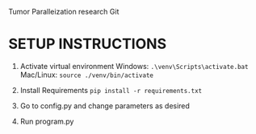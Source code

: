 Tumor Paralleization research Git

# SETUP INSTRUCTIONS
1. Activate virtual environment 
  Windows: `.\venv\Scripts\activate.bat`
  Mac/Linux: `source ./venv/bin/activate`
  
2. Install Requirements
`pip install -r requirements.txt`

3. Go to config.py and change parameters as desired

4. Run program.py
